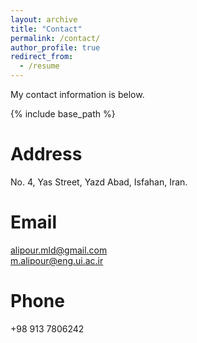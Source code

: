 ```yaml
---
layout: archive
title: "Contact"
permalink: /contact/
author_profile: true
redirect_from:
  - /resume
---
```


My contact information is below.

{% include base_path %}

Address
======
No. 4, Yas Street, Yazd Abad, Isfahan, Iran.

Email
======
alipour.mld@gmail.com <br> m.alipour@eng.ui.ac.ir
  
Phone
======
+98 913 7806242

